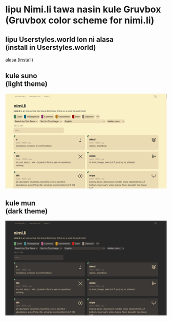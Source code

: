 # lipu Nimi.li tawa nasin kule Gruvbox<br>(Gruvbox color scheme for nimi.li)

## lipu Userstyles.world lon ni alasa<br>(install in Userstyles.world)
<a href="https://userstyles.world/api/style/8239.user.css">alasa (install)</a>

## kule suno<br>(light theme)
<img src="sitelen/suno.png">

## kule mun<br>(dark theme)
<img src="sitelen/mun.png">
